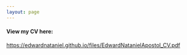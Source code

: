 ```yaml
---
layout: page
---
```


#### View my CV here:  

<a href="https://edwardnataniel.github.io/files/EdwardNatanielApostol_CV.pdf">https://edwardnataniel.github.io/files/EdwardNatanielApostol_CV.pdf</a>
